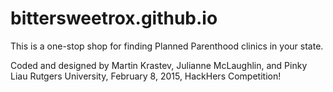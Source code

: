 # bittersweetrox.github.io

This is a one-stop shop for finding Planned Parenthood clinics in your state. 

Coded and designed by Martin Krastev, Julianne McLaughlin, and Pinky Liau
Rutgers University, February 8, 2015, HackHers Competition! 
